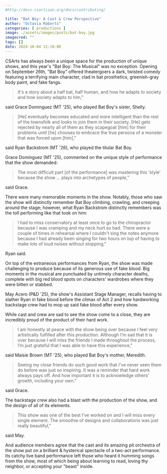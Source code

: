 ```yaml
---
#http://docs.csartisan.org/docs/contributing/

title: "Bat Boy: A Cast & Crew Perspective"
author: "Octavia Roberts"
categories: [ productions ]
image: ./assets/images/posts/bat-boy.jpg
imagecred: ""
tags: []
date: 2024-10-04 12:10:00
---
```


CSArts has always been a unique space for the production of unique shows, and this year's "Bat Boy: The Musical" was no exception. Opening on September 26th, "Bat Boy" offered theatergoers a dark, twisted comedy featuring a terrifying main character, clad in bat prosthetics, greenish-gray body paint, and fake fangs. 

>It's a story about a half bat, half human, and how he adapts to society and how society adapts to him," 

said Grace Dominguez (MT '25), who played Bat Boy's sister, Shelly.

> [He] eventually becomes educated and more intelligent than the rest of the townsfolk and looks to join them in their society. [He] gets rejected by nearly all of them as they scapegoat [him] for their problems until [he] chooses to embrace the true persona of a monster that was forced upon [him]," 

said Ryan Backstrom (MT '26), who played the titular Bat Boy.

Grace Dominguez (MT '25), commented on the unique style of performance that the show demanded:

> The most difficult part [of the performance] was mastering this ‘style’ because the show … plays into archetypes of people," 

said Grace. 

There were many memorable moments in the show. Notably, those who saw the show will distinctly remember Bat Boy climbing, crawling, and creeping around the stage; however, what Ryan Backstrom distinctly remembers was the toll performing like that took on him:

> I had to miss conservatory at least once to go to the chiropractor because I was cramping and my neck hurt so bad. There were a couple of times in rehearsal where I couldn't sing the notes anymore because I had already been singing for two hours on top of having to make lots of loud noises without stopping," 

Ryan said.

On top of the extraneous performances from Ryan, the show was made challenging to produce because of its generous use of fake blood. Big moments in the musical are punctuated by untimely character deaths, complete with big red blood spots on characters' wardrobes where they were bitten or stabbed. 

May Acero (P&D '25), the show's Assistant Stage Manager, recalls having to slather Ryan in fake blood before the climax of Act 2 and how hardworking backstage crew had to mop up said fake blood after every show.

While cast and crew are sad to see the show come to a close, they are incredibly proud of the product of their hard work.

> I am honestly at peace with the show being over because I feel very artistically fulfilled after this production. Although I’m sad that it is over because I will miss the friends I made throughout the process, I’m just grateful that I was able to have this experience," 

said Maisie Brown (MT '25), who played Bat Boy's mother, Meredith.

> Seeing my close friends do such good work that I've never seen them do before was just so inspiring. It was a reminder that hard work always pays off. And how important it is to acknowledge others' growth, including your own." 

said Grace.

The backstage crew also had a blast with the production of the show, and the design of all of its elements. 

> This show was one of the best I've worked on and I will miss every single element. The smoothie of designs and collaborations was just really beautiful," 

said May.

And audience members agree that the cast and its amazing pit orchestra of the show put on a brilliant & hysterical spectacle of a two-act performance. Its catchy live band performance left those who heard it humming songs from the show, most of which being about learning to read, loving thy neighbor, or accepting your "beast" inside.